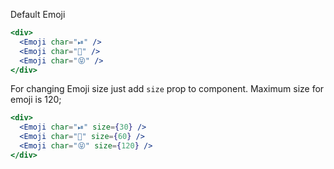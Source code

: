 Default Emoji

```jsx
<div>
  <Emoji char="⏯" />
  <Emoji char="🐜" />
  <Emoji char="😝" />
</div>
```

For changing Emoji size just add `size` prop to component. Maximum size for emoji is 120;

```jsx
<div>
  <Emoji char="⏯" size={30} />
  <Emoji char="🐜" size={60} />
  <Emoji char="😝" size={120} />
</div>
```
